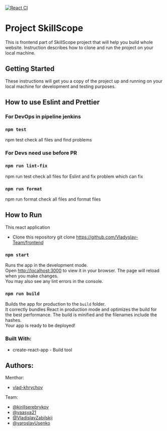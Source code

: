 [![React CI](https://github.com/Vladyslav-Team/frontend/actions/workflows/main.yml/badge.svg?branch=dev)](https://github.com/Vladyslav-Team/frontend/actions/workflows/main.yml)
# Project SkillScope
This is frontend part of SkillScope project that will help you build whole website. Instruction describes how to clone and run the project on your local machine.

## Getting Started

These instructions will get you a copy of the project up and running on your local machine for development and testing purposes.

## How to use Eslint and Prettier

### For DevOps in pipeline jenkins

### `npm test`

npm test check all files and find problems

### For Devs need use before PR

### `npm run lint-fix`

npm run test check all files for Eslint and fix problem which can fix

### `npm run format `

npm run format check all files and format files

## How to Run

This react application

-   Clone this repository
    git clone https://github.com/Vladyslav-Team/frontend

### `npm start`

Runs the app in the development mode.\
Open [http://localhost:3000](http://localhost:3000) to view it in your browser.
The page will reload when you make changes.\
You may also see any lint errors in the console.

### `npm run build`

Builds the app for production to the `build` folder.\
It correctly bundles React in production mode and optimizes the build for the best performance.
The build is minified and the filenames include the hashes.\
Your app is ready to be deployed!

### Built With:

-   create-react-app - Build tool

## Authors:

Menthor:

-   [vlad-khrychov](https://github.com/vlad-khrychov)

Team:

-   [@kirillserebrykov](https://github.com/kirillserebrykov)
-   [@yaasya21](https://github.com/yaasya21)
-   [@VladislavZabilskij](https://github.com/VladislavZabilskij)
-   [@yaroslavUsenko](https://github.com/yaroslavUsenko)
